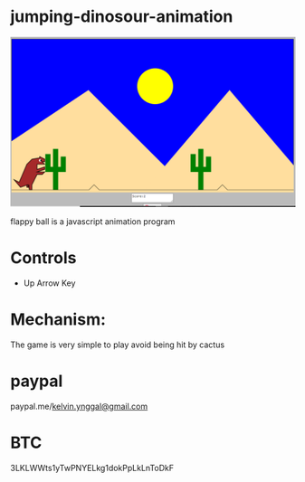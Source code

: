 # jumping-dinosour-animation

<img src="https://github.com/ingalkelvin/jumping-dinosaur-animation/blob/main/dino.png">

flappy ball is a javascript animation program

# Controls
-	Up Arrow Key

# Mechanism:

The game is very simple to play avoid being hit by cactus

# paypal

paypal.me/kelvin.ynggal@gmail.com

# BTC

3LKLWWts1yTwPNYELkg1dokPpLkLnToDkF
